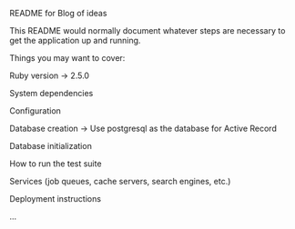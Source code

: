 README for Blog of ideas

This README would normally document whatever steps are necessary to get the application up and running.

Things you may want to cover:

Ruby version -> 2.5.0

System dependencies

Configuration

Database creation -> Use postgresql as the database for Active Record

Database initialization

How to run the test suite

Services (job queues, cache servers, search engines, etc.)

Deployment instructions

...

